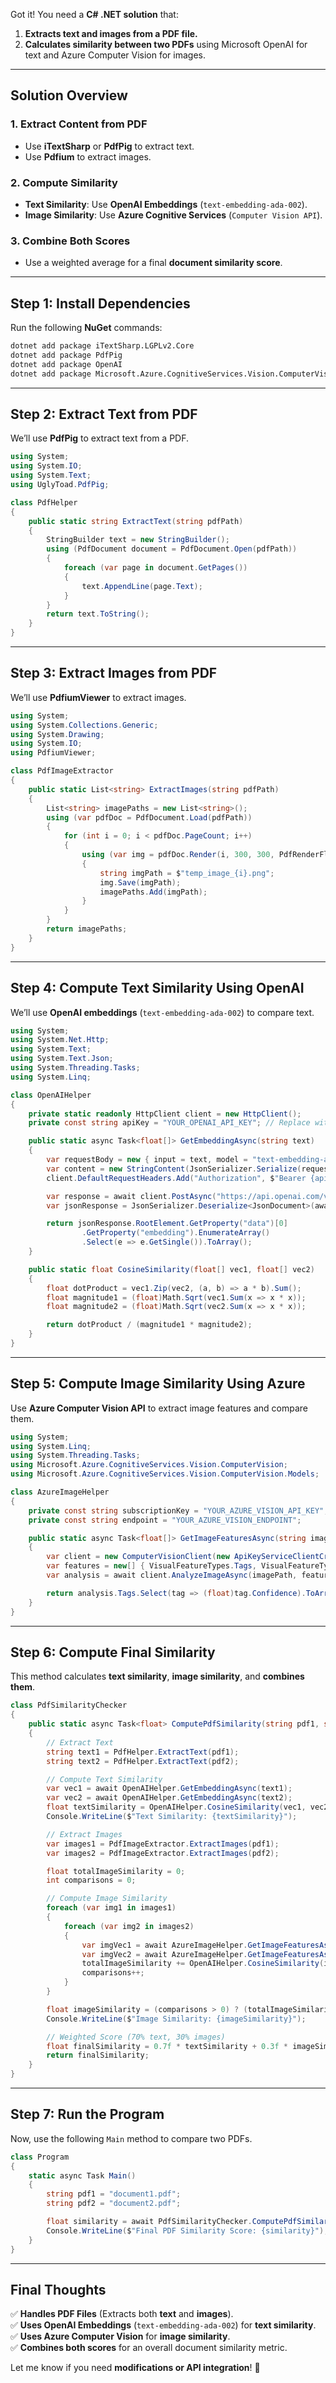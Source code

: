 Got it! You need a **C# .NET solution** that:  
1. **Extracts text and images from a PDF file.**  
2. **Calculates similarity between two PDFs** using Microsoft OpenAI for text and Azure Computer Vision for images.  

---

## **Solution Overview**
### **1. Extract Content from PDF**
- Use **iTextSharp** or **PdfPig** to extract text.
- Use **Pdfium** to extract images.

### **2. Compute Similarity**
- **Text Similarity**: Use **OpenAI Embeddings** (`text-embedding-ada-002`).
- **Image Similarity**: Use **Azure Cognitive Services** (`Computer Vision API`).

### **3. Combine Both Scores**
- Use a weighted average for a final **document similarity score**.

---

## **Step 1: Install Dependencies**
Run the following **NuGet** commands:

```sh
dotnet add package iTextSharp.LGPLv2.Core
dotnet add package PdfPig
dotnet add package OpenAI
dotnet add package Microsoft.Azure.CognitiveServices.Vision.ComputerVision
```

---

## **Step 2: Extract Text from PDF**
We’ll use **PdfPig** to extract text from a PDF.

```csharp
using System;
using System.IO;
using System.Text;
using UglyToad.PdfPig;

class PdfHelper
{
    public static string ExtractText(string pdfPath)
    {
        StringBuilder text = new StringBuilder();
        using (PdfDocument document = PdfDocument.Open(pdfPath))
        {
            foreach (var page in document.GetPages())
            {
                text.AppendLine(page.Text);
            }
        }
        return text.ToString();
    }
}
```

---

## **Step 3: Extract Images from PDF**
We’ll use **PdfiumViewer** to extract images.

```csharp
using System;
using System.Collections.Generic;
using System.Drawing;
using System.IO;
using PdfiumViewer;

class PdfImageExtractor
{
    public static List<string> ExtractImages(string pdfPath)
    {
        List<string> imagePaths = new List<string>();
        using (var pdfDoc = PdfDocument.Load(pdfPath))
        {
            for (int i = 0; i < pdfDoc.PageCount; i++)
            {
                using (var img = pdfDoc.Render(i, 300, 300, PdfRenderFlags.CorrectFromDpi))
                {
                    string imgPath = $"temp_image_{i}.png";
                    img.Save(imgPath);
                    imagePaths.Add(imgPath);
                }
            }
        }
        return imagePaths;
    }
}
```

---

## **Step 4: Compute Text Similarity Using OpenAI**
We’ll use **OpenAI embeddings** (`text-embedding-ada-002`) to compare text.

```csharp
using System;
using System.Net.Http;
using System.Text;
using System.Text.Json;
using System.Threading.Tasks;
using System.Linq;

class OpenAIHelper
{
    private static readonly HttpClient client = new HttpClient();
    private const string apiKey = "YOUR_OPENAI_API_KEY"; // Replace with your key

    public static async Task<float[]> GetEmbeddingAsync(string text)
    {
        var requestBody = new { input = text, model = "text-embedding-ada-002" };
        var content = new StringContent(JsonSerializer.Serialize(requestBody), Encoding.UTF8, "application/json");
        client.DefaultRequestHeaders.Add("Authorization", $"Bearer {apiKey}");

        var response = await client.PostAsync("https://api.openai.com/v1/embeddings", content);
        var jsonResponse = JsonSerializer.Deserialize<JsonDocument>(await response.Content.ReadAsStringAsync());

        return jsonResponse.RootElement.GetProperty("data")[0]
                .GetProperty("embedding").EnumerateArray()
                .Select(e => e.GetSingle()).ToArray();
    }

    public static float CosineSimilarity(float[] vec1, float[] vec2)
    {
        float dotProduct = vec1.Zip(vec2, (a, b) => a * b).Sum();
        float magnitude1 = (float)Math.Sqrt(vec1.Sum(x => x * x));
        float magnitude2 = (float)Math.Sqrt(vec2.Sum(x => x * x));

        return dotProduct / (magnitude1 * magnitude2);
    }
}
```

---

## **Step 5: Compute Image Similarity Using Azure**
Use **Azure Computer Vision API** to extract image features and compare them.

```csharp
using System;
using System.Linq;
using System.Threading.Tasks;
using Microsoft.Azure.CognitiveServices.Vision.ComputerVision;
using Microsoft.Azure.CognitiveServices.Vision.ComputerVision.Models;

class AzureImageHelper
{
    private const string subscriptionKey = "YOUR_AZURE_VISION_API_KEY";
    private const string endpoint = "YOUR_AZURE_VISION_ENDPOINT";

    public static async Task<float[]> GetImageFeaturesAsync(string imagePath)
    {
        var client = new ComputerVisionClient(new ApiKeyServiceClientCredentials(subscriptionKey)) { Endpoint = endpoint };
        var features = new[] { VisualFeatureTypes.Tags, VisualFeatureTypes.Description };
        var analysis = await client.AnalyzeImageAsync(imagePath, features.ToList());

        return analysis.Tags.Select(tag => (float)tag.Confidence).ToArray();
    }
}
```

---

## **Step 6: Compute Final Similarity**
This method calculates **text similarity**, **image similarity**, and **combines them**.

```csharp
class PdfSimilarityChecker
{
    public static async Task<float> ComputePdfSimilarity(string pdf1, string pdf2)
    {
        // Extract Text
        string text1 = PdfHelper.ExtractText(pdf1);
        string text2 = PdfHelper.ExtractText(pdf2);

        // Compute Text Similarity
        var vec1 = await OpenAIHelper.GetEmbeddingAsync(text1);
        var vec2 = await OpenAIHelper.GetEmbeddingAsync(text2);
        float textSimilarity = OpenAIHelper.CosineSimilarity(vec1, vec2);
        Console.WriteLine($"Text Similarity: {textSimilarity}");

        // Extract Images
        var images1 = PdfImageExtractor.ExtractImages(pdf1);
        var images2 = PdfImageExtractor.ExtractImages(pdf2);

        float totalImageSimilarity = 0;
        int comparisons = 0;

        // Compute Image Similarity
        foreach (var img1 in images1)
        {
            foreach (var img2 in images2)
            {
                var imgVec1 = await AzureImageHelper.GetImageFeaturesAsync(img1);
                var imgVec2 = await AzureImageHelper.GetImageFeaturesAsync(img2);
                totalImageSimilarity += OpenAIHelper.CosineSimilarity(imgVec1, imgVec2);
                comparisons++;
            }
        }

        float imageSimilarity = (comparisons > 0) ? (totalImageSimilarity / comparisons) : 1.0f;
        Console.WriteLine($"Image Similarity: {imageSimilarity}");

        // Weighted Score (70% text, 30% images)
        float finalSimilarity = 0.7f * textSimilarity + 0.3f * imageSimilarity;
        return finalSimilarity;
    }
}
```

---

## **Step 7: Run the Program**
Now, use the following `Main` method to compare two PDFs.

```csharp
class Program
{
    static async Task Main()
    {
        string pdf1 = "document1.pdf";
        string pdf2 = "document2.pdf";

        float similarity = await PdfSimilarityChecker.ComputePdfSimilarity(pdf1, pdf2);
        Console.WriteLine($"Final PDF Similarity Score: {similarity}");
    }
}
```

---

## **Final Thoughts**
✅ **Handles PDF Files** (Extracts both **text** and **images**).  
✅ **Uses OpenAI Embeddings** (`text-embedding-ada-002`) for **text similarity**.  
✅ **Uses Azure Computer Vision** for **image similarity**.  
✅ **Combines both scores** for an overall document similarity metric.  

Let me know if you need **modifications or API integration**! 🚀

